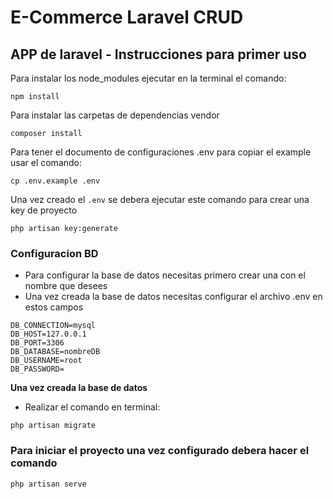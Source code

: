 # E-Commerce Laravel CRUD


## APP de laravel - Instrucciones para primer uso

Para instalar los node_modules ejecutar en la terminal el comando:
```
npm install
```
Para instalar las carpetas de dependencias vendor
```
composer install
```
Para tener el documento de configuraciones .env para copiar el example usar el comando:
```
cp .env.example .env
```
Una vez creado el `.env` se debera ejecutar este comando para crear una key de proyecto
```
php artisan key:generate
```
### Configuracion BD
- Para configurar la base de datos necesitas primero crear una con el nombre que desees
- Una vez creada la base de datos necesitas configurar el archivo .env en estos campos
```
DB_CONNECTION=mysql
DB_HOST=127.0.0.1
DB_PORT=3306
DB_DATABASE=nombreDB
DB_USERNAME=root
DB_PASSWORD=
```
**Una vez creada la base de datos**
- Realizar el comando en terminal:
```
php artisan migrate
```
### Para iniciar el proyecto una vez configurado debera hacer el comando
```
php artisan serve
```
